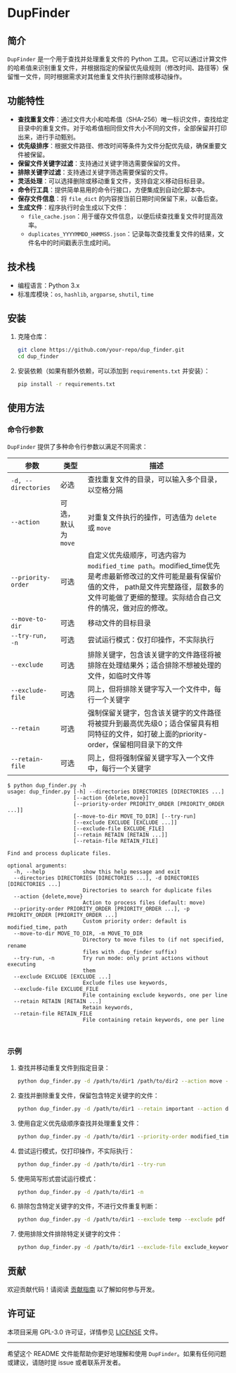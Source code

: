 # DupFinder

## 简介
`DupFinder` 是一个用于查找并处理重复文件的 Python 工具。它可以通过计算文件的哈希值来识别重复文件，并根据指定的保留优先级规则（修改时间、路径等）保留惟一文件，同时根据需求对其他重复文件执行删除或移动操作。

## 功能特性
- **查找重复文件**：通过文件大小和哈希值（SHA-256）唯一标识文件，查找给定目录中的重复文件。对于哈希值相同但文件大小不同的文件，全部保留并打印出来，进行手动甄别。
- **优先级排序**：根据文件路径、修改时间等条件为文件分配优先级，确保重要文件被保留。
- **保留文件关键字过滤**：支持通过关键字筛选需要保留的文件。
- **排除关键字过滤**：支持通过关键字筛选需要保留的文件。
- **灵活处理**：可以选择删除或移动重复文件，支持自定义移动目标目录。
- **命令行工具**：提供简单易用的命令行接口，方便集成到自动化脚本中。
- **保存文件信息**：将 `file_dict` 的内容按当前日期时间保留下来，以备后查。
- **生成文件**：程序执行时会生成以下文件：
  - `file_cache.json`：用于缓存文件信息，以便后续查找重复文件时提高效率。
  - `duplicates_YYYYMMDD_HHMMSS.json`：记录每次查找重复文件的结果，文件名中的时间戳表示生成时间。

## 技术栈
- 编程语言：Python 3.x
- 标准库模块：`os`, `hashlib`, `argparse`, `shutil`, `time`

## 安装
1. 克隆仓库：
   ```bash
   git clone https://github.com/your-repo/dup_finder.git
   cd dup_finder
   ```

2. 安装依赖（如果有额外依赖，可以添加到 `requirements.txt` 并安装）：
   ```bash
   pip install -r requirements.txt
   ```

## 使用方法
### 命令行参数
`DupFinder` 提供了多种命令行参数以满足不同需求：

| 参数 | 类型 | 描述 |
| --- | --- | --- |
| `-d, --directories` | 必选 | 查找重复文件的目录，可以输入多个目录，以空格分隔 |
| `--action` | 可选，默认为 `move` | 对重复文件执行的操作，可选值为 `delete` 或 `move` |
| `--priority-order` | 可选 | 自定义优先级顺序，可选内容为 `modified_time path`。modified_time优先是考虑最新修改过的文件可能是最有保留价值的文件， path是文件完整路径，层数多的文件可能做了更细的整理。实际结合自己文件的情况，做对应的修改。 |
| `--move-to-dir` | 可选 | 移动文件的目标目录 |
| `--try-run, -n` | 可选 | 尝试运行模式：仅打印操作，不实际执行 |
| `--exclude` | 可选 | 排除关键字，包含该关键字的文件路径将被排除在处理结果外；适合排除不想被处理的文件，如临时文件等 |
| `--exclude-file` | 可选 | 同上，但将排除关键字写入一个文件中，每行一个关键字 |
| `--retain` | 可选 | 强制保留关键字，包含该关键字的文件路径将被提升到最高优先级0；适合保留具有相同特征的文件，如打破上面的priority-order，保留相同目录下的文件 |
| `--retain-file` | 可选 | 同上，但将强制保留关键字写入一个文件中，每行一个关键字 |


```
$ python dup_finder.py -h
usage: dup_finder.py [-h] --directories DIRECTORIES [DIRECTORIES ...]
                     [--action {delete,move}]
                     [--priority-order PRIORITY_ORDER [PRIORITY_ORDER ...]]
                     [--move-to-dir MOVE_TO_DIR] [--try-run]
                     [--exclude EXCLUDE [EXCLUDE ...]]
                     [--exclude-file EXCLUDE_FILE]
                     [--retain RETAIN [RETAIN ...]]
                     [--retain-file RETAIN_FILE]

Find and process duplicate files.

optional arguments:
  -h, --help            show this help message and exit
  --directories DIRECTORIES [DIRECTORIES ...], -d DIRECTORIES [DIRECTORIES ...]
                        Directories to search for duplicate files
  --action {delete,move}
                        Action to process files (default: move)
  --priority-order PRIORITY_ORDER [PRIORITY_ORDER ...], -p PRIORITY_ORDER [PRIORITY_ORDER ...]
                        Custom priority order: default is modified_time, path
  --move-to-dir MOVE_TO_DIR, -m MOVE_TO_DIR
                        Directory to move files to (if not specified, rename
                        files with .dup_finder suffix)
  --try-run, -n         Try run mode: only print actions without executing
                        them
  --exclude EXCLUDE [EXCLUDE ...]
                        Exclude files use keywords,
  --exclude-file EXCLUDE_FILE
                        File containing exclude keywords, one per line
  --retain RETAIN [RETAIN ...]
                        Retain keywords,
  --retain-file RETAIN_FILE
                        File containing retain keywords, one per line



```

### 示例
1. 查找并移动重复文件到指定目录：
   ```bash
   python dup_finder.py -d /path/to/dir1 /path/to/dir2 --action move --move-to-dir /path/to/move_dir
   ```

2. 查找并删除重复文件，保留包含特定关键字的文件：
   ```bash
   python dup_finder.py -d /path/to/dir1 --retain important --action delete
   ```

3. 使用自定义优先级顺序查找并处理重复文件：
   ```bash
   python dup_finder.py -d /path/to/dir1 --priority-order modified_time path --action move
   ```

4. 尝试运行模式，仅打印操作，不实际执行：
   ```bash
   python dup_finder.py -d /path/to/dir1 --try-run
   ```

5. 使用简写形式尝试运行模式：
   ```bash
   python dup_finder.py -d /path/to/dir1 -n
   ```

6. 排除包含特定关键字的文件，不进行文件重复判断：
   ```bash
   python dup_finder.py -d /path/to/dir1 --exclude temp --exclude pdf
   ```

7. 使用排除文件排除特定关键字的文件：
   ```bash
   python dup_finder.py -d /path/to/dir1 --exclude-file exclude_keywords.txt
   ```

## 贡献
欢迎贡献代码！请阅读 [贡献指南](CONTRIBUTING.md) 以了解如何参与开发。

## 许可证
本项目采用 GPL-3.0 许可证，详情参见 [LICENSE](LICENSE) 文件。

---

希望这个 README 文件能帮助你更好地理解和使用 `DupFinder`。如果有任何问题或建议，请随时提 issue 或者联系开发者。